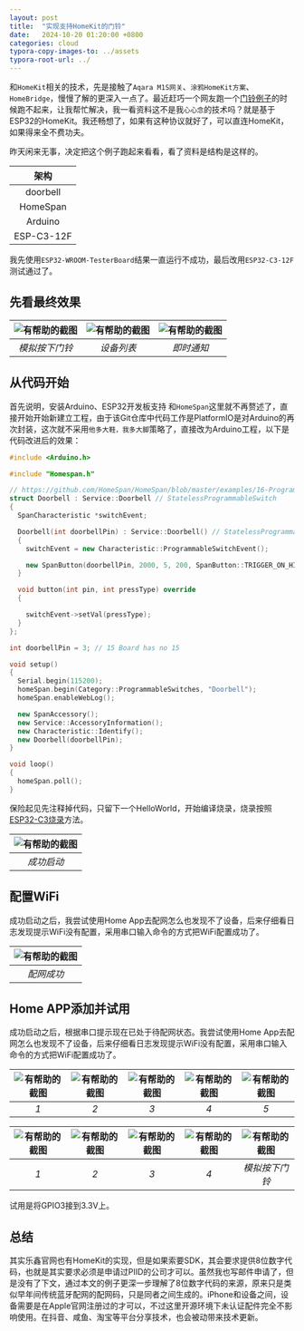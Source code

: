 ```yaml
---
layout: post
title:  "实现支持HomeKit的门铃"
date:   2024-10-20 01:20:00 +0800
categories: cloud
typora-copy-images-to: ../assets
typora-root-url: ../
---
```


和`HomeKit`相关的技术，先是接触了`Aqara M1S网关`、`涂鸦HomeKit方案`、`HomeBridge`，慢慢了解的更深入一点了。最近赶巧一个网友跑一个[门铃例子][1]的时候跑不起来，让我帮忙解决，我一看资料这不是我`心心念`的技术吗？就是基于ESP32的HomeKit。我还畅想了，如果有这种协议就好了，可以直连HomeKit，如果得来全不费功夫。

昨天闲来无事，决定把这个例子跑起来看看，看了资料是结构是这样的。

| 架构 |
| :----: |
|  doorbell  |
|  HomeSpan  | 
|  Arduino  | 
|  ESP-C3-12F  | 

我先使用`ESP32-WROOM-TesterBoard`结果一直运行不成功，最后改用`ESP32-C3-12F`测试通过了。

## 先看最终效果

| ![有帮助的截图](/assets/7201729359999_.pic.jpg)| ![有帮助的截图](/assets/7181729359995_.pic.jpg) | ![有帮助的截图](/assets/7191729359997_.pic.jpg) |
| :-------------------: | :--------------------------: | :--------------------: |
|          *模拟按下门铃*          |         *设备列表*          |        *即时通知*          |

## 从代码开始

首先说明，安装Arduino、ESP32开发板支持 和`HomeSpan`这里就不再赘述了，直接开始开始新建立工程，由于该Git仓库中代码工作是PlatformIO是对Arduino的再次封装，这次就不采用`他多大鞋，我多大脚`策略了，直接改为Arduino工程，以下是代码改进后的效果：
```cpp
#include <Arduino.h>

#include "Homespan.h"

// https://github.com/HomeSpan/HomeSpan/blob/master/examples/16-ProgrammableSwitches/16-ProgrammableSwitches.ino
struct Doorbell : Service::Doorbell // StatelessProgrammableSwitch
{
  SpanCharacteristic *switchEvent;

  Doorbell(int doorbellPin) : Service::Doorbell() // StatelessProgrammableSwitch
  {
    switchEvent = new Characteristic::ProgrammableSwitchEvent();

    new SpanButton(doorbellPin, 2000, 5, 200, SpanButton::TRIGGER_ON_HIGH);
  }

  void button(int pin, int pressType) override
  {

    switchEvent->setVal(pressType);
  }
};

int doorbellPin = 3; // 15 Board has no 15

void setup()
{
  Serial.begin(115200);
  homeSpan.begin(Category::ProgrammableSwitches, "Doorbell");
  homeSpan.enableWebLog();

  new SpanAccessory();
  new Service::AccessoryInformation();
  new Characteristic::Identify();
  new Doorbell(doorbellPin);
}

void loop()
{
  homeSpan.poll();
}
```

保险起见先注释掉代码，只留下一个HelloWorld，开始编译烧录，烧录按照[ESP32-C3烧录][2]方法。

| ![有帮助的截图](/assets/7061729268530_.pic.jpg) |
| :----------------------------------------: |
|          *成功启动*          | 

## 配置WiFi

成功启动之后，我尝试使用Home App去配网怎么也发现不了设备，后来仔细看日志发现提示WiFi没有配置，采用串口输入命令的方式把WiFi配置成功了。

| ![有帮助的截图](/assets/7071729268664_.pic.jpg) |
| :----------------------------------------: |
|          *配网成功*          | 

## Home APP添加并试用

成功启动之后，根据串口提示现在已处于待配网状态。我尝试使用Home App去配网怎么也发现不了设备，后来仔细看日志发现提示WiFi没有配置，采用串口输入命令的方式把WiFi配置成功了。

| ![有帮助的截图](/assets/7091729359985_.pic.jpg) | ![有帮助的截图](/assets/7101729359986_.pic.jpg) | ![有帮助的截图](/assets/7111729359986_.pic.jpg) | ![有帮助的截图](/assets/7121729359987_.pic.jpg) | ![有帮助的截图](/assets/7131729359987_.pic.jpg) |
| :------------: | :------------: | :------------: | :------------: | :------------: |
|          *1*          |           *2*          |           *3*          |           *4*          |           *5*          | 

| ![有帮助的截图](/assets/7141729359989_.pic.jpg) | ![有帮助的截图](/assets/7151729359990_.pic.jpg) | ![有帮助的截图](/assets/7161729359992_.pic.jpg) | ![有帮助的截图](/assets/7171729359994_.pic.jpg) | ![有帮助的截图](/assets/7201729359999_.pic.jpg) |
| :------------: | :------------: | :------------: | :------------: | :------------: | 
|        *1*       |       *2*      |     *3*     |     *4*    |     *模拟按下门铃*    | 

试用是将GPIO3接到3.3V上。

## 总结

其实乐鑫官网也有HomeKit的实现，但是如果索要SDK，其会要求提供8位数字代码，也就是其实要求必须是申请过PIID的公司才可以。虽然我也写邮件申请了，但是没有了下文，通过本文的例子更深一步理解了8位数字代码的来源，原来只是类似早年间传统蓝牙配网的配网码，只是同者之间生成的。iPhone和设备之间，设备需要是在Apple官网注册过的才可以，不过这里开源环境下未认证配件完全不影响使用。在抖音、咸鱼、淘宝等平台分享技术，也会被动带来技术更新。

[1]: https://github.com/paulstraw/homekit-doorbell
[2]: https://kangear.github.io/cloud/2024/07/09/ESP32-C3-Burn.html
